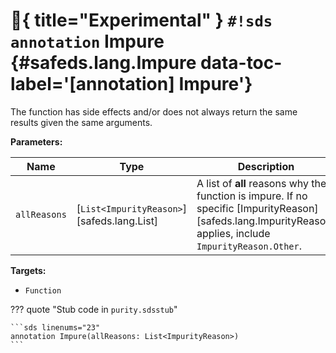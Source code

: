 # :test_tube:{ title="Experimental" } `#!sds annotation` Impure {#safeds.lang.Impure data-toc-label='[annotation] Impure'}

The function has side effects and/or does not always return the same results given the same arguments.

**Parameters:**

| Name | Type | Description | Default |
|------|------|-------------|---------|
| `allReasons` | [`List<ImpurityReason>`][safeds.lang.List] | A list of **all** reasons why the function is impure. If no specific [ImpurityReason][safeds.lang.ImpurityReason] applies, include `ImpurityReason.Other`. | - |

**Targets:**

- `Function`

??? quote "Stub code in `purity.sdsstub`"

    ```sds linenums="23"
    annotation Impure(allReasons: List<ImpurityReason>)
    ```
